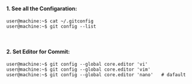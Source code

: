 #### 1. See all the Configaration:
```console
user@machine:~$ cat ~/.gitconfig
user@machine:~$ git config --list
```

&nbsp;

#### 2. Set Editor for Commit:
```console
user@machine:~$ git config --global core.editor 'vi'
user@machine:~$ git config --global core.editor 'vim'    
user@machine:~$ git config --global core.editor 'nano'   # dafault
```
